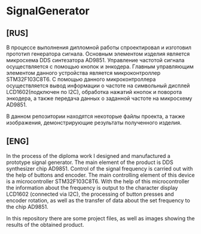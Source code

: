 # SignalGenerator

## [RUS]

В процессе выполнения дипломной работы спроектировал и изготовил прототип генератора сигнала. Основным элементом изделия является микросхема DDS синтезатора AD9851. Управление частотой сигнала осуществляется с помощью кнопок и энкодера. Главным управляющим элементом данного устройства является микроконтроллер STM32F103C8T6. С помощью данного микроконтроллера осуществляется вывод информации о частоте на символьный дисплей LCD1602(подключен по I2C), обработка нажатий кнопок и поворота энкодера, а также передача данных о заданной частоте на микросхему AD9851. 

В данном репозитории находятся некоторые файлы проекта, а также изображения, демонстрирующие результаты полученного изделия.


## [ENG]

In the process of the diploma work I designed and manufactured a prototype signal generator. The main element of the product is DDS synthesizer chip AD9851. Control of the signal frequency is carried out with the help of buttons and encoder. The main controlling element of this device is a microcontroller STM32F103C8T6. With the help of this microcontroller the information about the frequency is output to the character display LCD1602 (connected via I2C), the processing of button presses and encoder rotation, as well as the transfer of data about the set frequency to the chip AD9851. 

In this repository there are some project files, as well as images showing the results of the obtained product.
